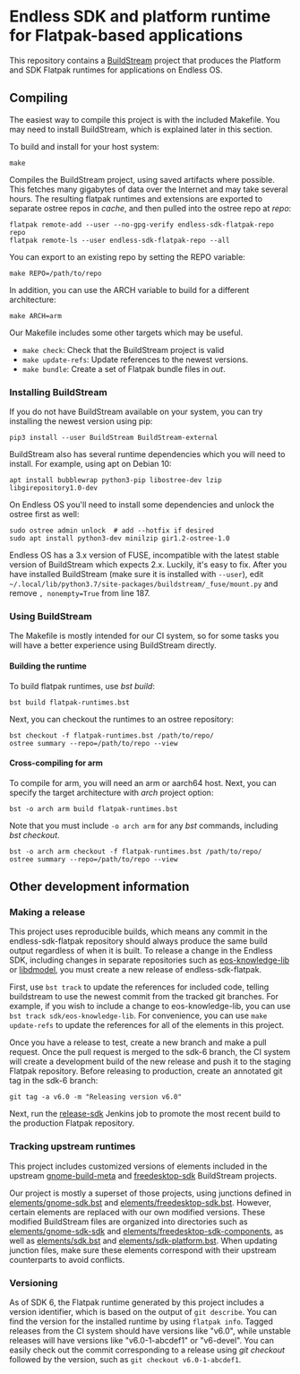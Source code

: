 # Endless SDK and platform runtime for Flatpak-based applications

This repository contains a [BuildStream](https://buildstream.build) project that produces the Platform and SDK Flatpak runtimes for applications on Endless OS.

## Compiling

The easiest way to compile this project is with the included Makefile. You may need to install BuildStream, which is explained later in this section.

To build and install for your host system:

    make

Compiles the BuildStream project, using saved artifacts where possible. This fetches many gigabytes of data over the Internet and may take several hours. The resulting flatpak runtimes and extensions are exported to separate ostree repos in _cache_, and then pulled into the ostree repo at _repo_:

    flatpak remote-add --user --no-gpg-verify endless-sdk-flatpak-repo repo
    flatpak remote-ls --user endless-sdk-flatpak-repo --all

You can export to an existing repo by setting the REPO variable:

    make REPO=/path/to/repo

In addition, you can use the ARCH variable to build for a different architecture:

    make ARCH=arm

Our Makefile includes some other targets which may be useful.

 * `make check`: Check that the BuildStream project is valid
 * `make update-refs`: Update references to the newest versions.
 * `make bundle`: Create a set of Flatpak bundle files in _out_.

### Installing BuildStream

If you do not have BuildStream available on your system, you can try installing the newest version using pip:

    pip3 install --user BuildStream BuildStream-external

BuildStream also has several runtime dependencies which you will need to install. For example, using apt on Debian 10:

    apt install bubblewrap python3-pip libostree-dev lzip libgirepository1.0-dev

On Endless OS you'll need to install some dependencies and unlock the ostree first as well:

    sudo ostree admin unlock  # add --hotfix if desired
    sudo apt install python3-dev minilzip gir1.2-ostree-1.0

Endless OS has a 3.x version of FUSE, incompatible with the latest stable version of BuildStream which expects 2.x. Luckily, it's easy to fix. After you have installed BuildStream (make sure it is installed with `--user`), edit `~/.local/lib/python3.7/site-packages/buildstream/_fuse/mount.py` and remove `, nonempty=True` from line 187.

### Using BuildStream

The Makefile is mostly intended for our CI system, so for some tasks you will have a better experience using BuildStream directly.

#### Building the runtime

To build flatpak runtimes, use _bst build_:

    bst build flatpak-runtimes.bst

Next, you can checkout the runtimes to an ostree repository:

    bst checkout -f flatpak-runtimes.bst /path/to/repo/
    ostree summary --repo=/path/to/repo --view

#### Cross-compiling for arm

To compile for arm, you will need an arm or aarch64 host. Next, you can specify the target architecture with _arch_ project option:

    bst -o arch arm build flatpak-runtimes.bst

Note that you must include `-o arch arm` for any _bst_ commands, including _bst checkout_.

    bst -o arch arm checkout -f flatpak-runtimes.bst /path/to/repo/
    ostree summary --repo=/path/to/repo --view

## Other development information

### Making a release

This project uses reproducible builds, which means any commit in the endless-sdk-flatpak repository should always produce the same build output regardless of when it is built. To release a change in the Endless SDK, including changes in separate repositories such as [eos-knowledge-lib](https://github.com/endlessm/eos-knowledge-lib/) or [libdmodel](https://github.com/endlessm/libdmodel), you must create a new release of endless-sdk-flatpak.

First, use `bst track` to update the references for included code, telling buildstream to use the newest commit from the tracked git branches. For example, if you wish to include a change to eos-knowledge-lib, you can use `bst track sdk/eos-knowledge-lib`. For convenience, you can use `make update-refs` to update the references for all of the elements in this project.

Once you have a release to test, create a new branch and make a pull request. Once the pull request is merged to the sdk-6 branch, the CI system will create a development build of the new release and push it to the staging Flatpak repository. Before releasing to production, create an annotated git tag in the sdk-6 branch:

    git tag -a v6.0 -m "Releasing version v6.0"

Next, run the [release-sdk](https://ci.endlessm-sf.com/view/Release/job/release-sdk/) Jenkins job to promote the most recent build to the production Flatpak repository.

### Tracking upstream runtimes

This project includes customized versions of elements included in the upstream [gnome-build-meta](https://gitlab.gnome.org/GNOME/gnome-build-meta) and [freedesktop-sdk](https://gitlab.com/freedesktop-sdk/freedesktop-sdk) BuildStream projects.

Our project is mostly a superset of those projects, using junctions defined in [elements/gnome-sdk.bst](elements/gnome-sdk.bst) and [elements/freedesktop-sdk.bst](elements/freedesktop-sdk.bst). However, certain elements are replaced with our own modified versions. These modified BuildStream files are organized into directories such as [elements/gnome-sdk-sdk](elements/gnome-sdk-sdk) and [elements/freedesktop-sdk-components](elements/freedesktop-sdk-components), as well as [elements/sdk.bst](elements/sdk.bst) and [elements/sdk-platform.bst](elements/sdk-platform.bst). When updating junction files, make sure these elements correspond with their upstream counterparts to avoid conflicts.

### Versioning

As of SDK 6, the Flatpak runtime generated by this project includes a version identifier, which is based on the output of `git describe`. You can find the version for the installed runtime by using `flatpak info`. Tagged releases from the CI system should have versions like "v6.0", while unstable releases will have versions like "v6.0-1-abcdef1" or "v6-devel". You can easily check out the commit corresponding to a release using _git checkout_ followed by the version, such as `git checkout v6.0-1-abcdef1`.
